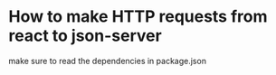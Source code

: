 # How to make HTTP requests from react to json-server

make sure to read the dependencies in package.json
